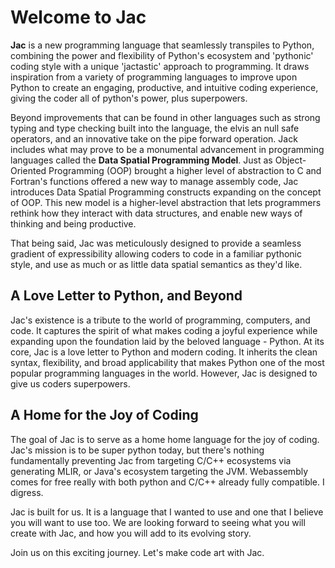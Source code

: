 # Welcome to Jac

**Jac** is a new programming language that seamlessly transpiles to Python, combining the power and flexibility of Python's ecosystem and 'pythonic' coding style with a unique 'jactastic' approach to programming. It draws inspiration from a variety of programming languages to improve upon Python to create an engaging, productive, and intuitive coding experience, giving the coder all of python's power, plus superpowers.

Beyond improvements that can be found in other languages such as strong typing and type checking built into the language, the elvis an null safe operators, and an innovative take on the pipe forward operation. Jack includes what may prove to be a monumental advancement in programming languages called the **Data Spatial Programming Model**. Just as Object-Oriented Programming (OOP) brought a higher level of abstraction to C and Fortran's functions offered a new way to manage assembly code, Jac introduces Data Spatial Programming constructs expanding on the concept of OOP. This new model is a higher-level abstraction that lets programmers rethink how they interact with data structures, and enable new ways of thinking and being productive.

That being said, Jac was meticulously designed to provide a seamless gradient of expressibility allowing coders to code in a familiar pythonic style, and use as much or as little data spatial semantics as they'd like.

## A Love Letter to Python, and Beyond

Jac's existence is a tribute to the world of programming, computers, and code. It captures the spirit of what makes coding a joyful experience while expanding upon the foundation laid by the beloved language - Python. At its core, Jac is a love letter to Python and modern coding. It inherits the clean syntax, flexibility, and broad applicability that makes Python one of the most popular programming languages in the world. However, Jac is designed to give us coders superpowers.

## A Home for the Joy of Coding

The goal of Jac is to serve as a home home language for the joy of coding. Jac's mission is to be super python today, but there's nothing fundamentally preventing Jac from targeting C/C++ ecosystems via generating MLIR, or Java's ecosystem targeting the JVM. Webassembly comes for free really with both python and C/C++ already fully compatible. I digress.

Jac is built for us. It is a language that I wanted to use and one that I believe you will want to use too. We are looking forward to seeing what you will create with Jac, and how you will add to its evolving story.

Join us on this exciting journey. Let's make code art with Jac.